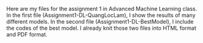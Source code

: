 Here are my files for the assignment 1 in Advanced Machine Learning class. 
In the first file (Assignment1-DL-QuangLocLam), I show the results of many different models. 
In the second file (Assignment1-DL-BestModel), I include the codes of the best model.
I already knit those two files into HTML format and PDF format.
